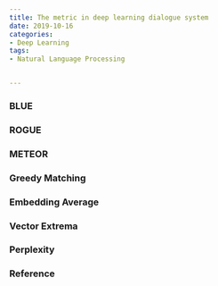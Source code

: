```yaml
---
title: The metric in deep learning dialogue system
date: 2019-10-16
categories:
- Deep Learning
tags:
- Natural Language Processing


---
```


### BLUE

### ROGUE

### METEOR

### Greedy Matching

### Embedding Average

### Vector Extrema

### Perplexity

### Reference

